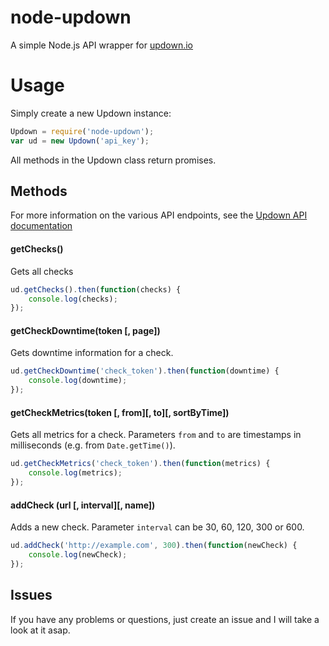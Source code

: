 # node-updown
A simple Node.js API wrapper for [updown.io](http://updown.io)

# Usage
Simply create a new Updown instance:
```javascript
Updown = require('node-updown');
var ud = new Updown('api_key');
```

All methods in the Updown class return promises.

## Methods
For more information on the various API endpoints, see the [Updown API documentation](https://updown.io/api)

#### getChecks()
Gets all checks
```javascript
ud.getChecks().then(function(checks) {
    console.log(checks);
});
```

#### getCheckDowntime(token [, page])
Gets downtime information for a check.
```javascript
ud.getCheckDowntime('check_token').then(function(downtime) {
    console.log(downtime);
});
```

#### getCheckMetrics(token [, from][, to][, sortByTime])
Gets all metrics for a check. Parameters `from` and `to` are timestamps in milliseconds (e.g. from `Date.getTime()`).
```javascript
ud.getCheckMetrics('check_token').then(function(metrics) {
    console.log(metrics);
});
```

#### addCheck (url [, interval][, name])
Adds a new check. Parameter `interval` can be 30, 60, 120, 300 or 600.
```javascript
ud.addCheck('http://example.com', 300).then(function(newCheck) {
    console.log(newCheck);
});
```

## Issues
If you have any problems or questions, just create an issue and I will take a look at it asap.
